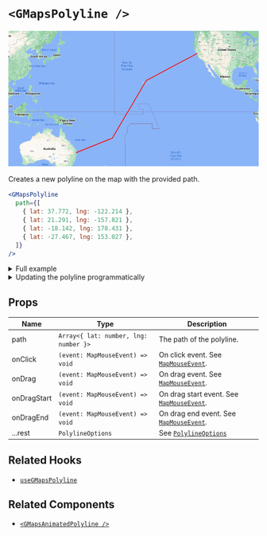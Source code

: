 # `<GMapsPolyline />`

<p align="center"><img src="/docs/assets/polyline.png" /></p>

Creates a new polyline on the map with the provided path.

```jsx
<GMapsPolyline
  path={[
    { lat: 37.772, lng: -122.214 },
    { lat: 21.291, lng: -157.821 },
    { lat: -18.142, lng: 178.431 },
    { lat: -27.467, lng: 153.027 },
  ]}
/>
```

<details>
<summary>Full example</summary>

```jsx
const path = [
  { lat: 37.772, lng: -122.214 },
  { lat: 21.291, lng: -157.821 },
  { lat: -18.142, lng: 178.431 },
  { lat: -27.467, lng: 153.027 },
];

function MyMap() {
  return (
    <div style={{ height: "100vh" }}>
      <GMaps center={{ lat: 0, lng: -180 }} zoom={3}>
        <GMapsPolyline path={path} />
      </GMaps>
    </div>
  );
}
```

</details>

<details>
<summary>Updating the polyline programmatically</summary>

```jsx
const path = [
  { lat: 37.772, lng: -122.214 },
  { lat: 21.291, lng: -157.821 },
  { lat: -18.142, lng: 178.431 },
  { lat: -27.467, lng: 153.027 },
];

function App() {
  const polyline = useGMapsPolyline();

  const updatePolylinePath = () => {
    // random new lat/lng near the base `path` for each point
    const newPath = path.map((point) => ({
      lat: point.lat + Math.random() * 0.08,
      lng: point.lng + Math.random() * 0.08,
    }));

    marker.current?.update({ path: newPath });
  };

  return (
    <div style={{ height: "100vh" }}>
      <button type="button" onClick={updatePolylinePath}>
        update polyline path
      </button>

      <GMaps center={{ lat: 0, lng: -180 }} zoom={3}>
        <GMapsPolyline ref={polyline} path={path} />
      </GMaps>
    </div>
  );
}
```

</details>

## Props

| Name        | Type                                  | Description                                                                                                                          |
| ----------- | ------------------------------------- | ------------------------------------------------------------------------------------------------------------------------------------ |
| path        | `Array<{ lat: number, lng: number }>` | The path of the polyline.                                                                                                            |
| onClick     | `(event: MapMouseEvent) => void`      | On click event. See [`MapMouseEvent`](https://developers.google.com/maps/documentation/javascript/reference/map#MapMouseEvent).      |
| onDrag      | `(event: MapMouseEvent) => void`      | On drag event. See [`MapMouseEvent`](https://developers.google.com/maps/documentation/javascript/reference/map#MapMouseEvent).       |
| onDragStart | `(event: MapMouseEvent) => void`      | On drag start event. See [`MapMouseEvent`](https://developers.google.com/maps/documentation/javascript/reference/map#MapMouseEvent). |
| onDragEnd   | `(event: MapMouseEvent) => void`      | On drag end event. See [`MapMouseEvent`](https://developers.google.com/maps/documentation/javascript/reference/map#MapMouseEvent).   |
| ...rest     | `PolylineOptions`                     | See [`PolylineOptions`](https://developers.google.com/maps/documentation/javascript/reference/polygon#PolylineOptions)               |

## Related Hooks

- [`useGMapsPolyline`](/docs/hooks/use-gmaps-polyline.md)

## Related Components

- [`<GMapsAnimatedPolyline />`](/docs/components/gmaps-animated-polyline.md)
